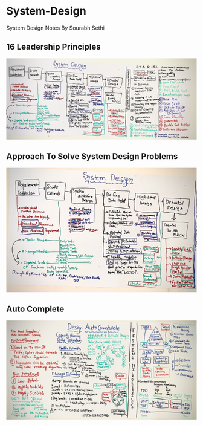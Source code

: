 # System-Design
System Design Notes By Sourabh Sethi

## 16 Leadership Principles

![Leadership](./Basic/16Leadership.jpg?raw=true "16 Leadership Principles")

## Approach To Solve System Design Problems 

![Approach](./Basic/Approach.jpg?raw=true "Approach")

## Auto Complete

![AutoComplete](AutoComplete.jpg?raw=true "Auto Complete")

